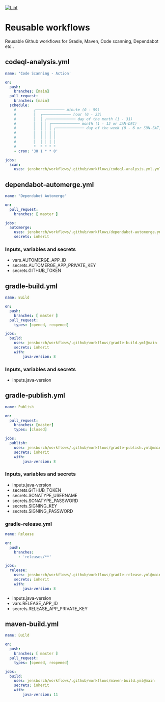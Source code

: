 [![Lint](https://github.com/jensborch/workflows/actions/workflows/action-lint.yml/badge.svg)](https://github.com/jensborch/workflows/actions/workflows/action-lint.yml)

# Reusable workflows

Reusable Github workflows for Gradle, Maven, Code scanning, Dependabot etc..

## codeql-analysis.yml

```yml
name: 'Code Scanning - Action'

on:
  push:
    branches: [main]
  pull_request:
    branches: [main]
  schedule:
    #        ┌───────────── minute (0 - 59)
    #        │  ┌───────────── hour (0 - 23)
    #        │  │ ┌───────────── day of the month (1 - 31)
    #        │  │ │ ┌───────────── month (1 - 12 or JAN-DEC)
    #        │  │ │ │ ┌───────────── day of the week (0 - 6 or SUN-SAT)
    #        │  │ │ │ │
    #        │  │ │ │ │
    #        │  │ │ │ │
    #        *  * * * *
    - cron: '30 1 * * 0'

jobs:
  scan:
    uses: jensborch/workflows/.github/workflows/codeql-analysis.yml.yml@main
```

## dependabot-automerge.yml

```yml
name: "Dependabot Automerge"

on:
  pull_request:
    branches: [ master ]

jobs:
  automerge:
    uses: jensborch/workflows/.github/workflows/dependabot-automerge.yml.yml@main
    secrets: inherit
```

### Inputs, variables and secrets

* vars.AUTOMERGE_APP_ID
* secrets.AUTOMERGE_APP_PRIVATE_KEY
* secrets.GITHUB_TOKEN

## gradle-build.yml

```yml
name: Build

on:
  push:
    branches: [ master ]
  pull_request:
    types: [opened, reopened]

jobs:
  build:
    uses: jensborch/workflows/.github/workflows/gradle-build.yml@main
    secrets: inherit
    with:
        java-version: 8
```

### Inputs, variables and secrets

* inputs.java-version

## gradle-publish.yml

```yml
name: Publish

on:
  pull_request:
    branches: [master]
    types: [closed]

jobs:
  publish:
    uses: jensborch/workflows/.github/workflows/gradle-publish.yml@main
    secrets: inherit
    with:
        java-version: 8
```

### Inputs, variables and secrets

* inputs.java-version
* secrets.GITHUB_TOKEN
* secrets.SONATYPE_USERNAME
* secrets.SONATYPE_PASSWORD
* secrets.SIGNING_KEY
* secrets.SIGNING_PASSWORD

### gradle-release.yml

```yml
name: Release

on:
  push:
    branches:
      - 'releases/**'

jobs:
  release:
    uses: jensborch/workflows/.github/workflows/gradle-release.yml@main
    secrets: inherit
    with:
        java-version: 8
```

* inputs.java-version
* vars.RELEASE_APP_ID
* secrets.RELEASE_APP_PRIVATE_KEY

## maven-build.yml

```yml
name: Build

on:
  push:
    branches: [ master ]
  pull_request:
    types: [opened, reopened]

jobs:
  build:
    uses: jensborch/workflows/.github/workflows/maven-build.yml@main
    secrets: inherit
    with:
        java-version: 11
```
